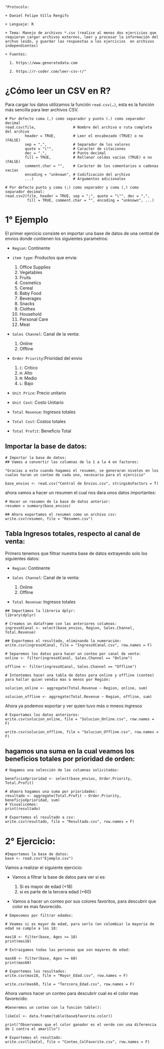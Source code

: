 ```{r}
"Protocolo:

+ Daniel Felipe Villa Rengifo

+ Lenguaje: R

+ Tema: Manejo de archivos *.csv (realice al menos dos ejercicios que requieran cargar archivos externos, leer y procesar la información del archvo leído, y guardar las respuestas a los ejercicios  en archivos independientes)

+ Fuentes:

  1. https://www.generatedata.com
   
  2. https://r-coder.com/leer-csv-r/"
```


# ¿Cómo leer un CSV en R?

Para cargar los datos utilizamos la función `read.csv(…)`, esta es la función más sencilla para leer archivos CSV.

```{r Ejemplo,eval=FALSE}
# Por defecto coma (,) como separador y punto (.) como separador decimal
read.csv(file,                 # Nombre del archivo o ruta completa del archivo
         header = TRUE,        # Leer el encabezado (TRUE) o no (FALSE)
         sep = ",",            # Separador de los valores
         quote = "\"",         # Caracter de citaciones
         dec = ".",            # Punto decimal
         fill = TRUE,          # Rellenar celdas vacías (TRUE) o no (FALSE)
         comment.char = "",    # Carácter de los comentarios o cadenas vacías
         encoding = "unknown", # Codificación del archivo
         ...)                  # Argumentos adicionales

# Por defecto punto y coma (;) como separador y coma (,) como separador decimal:
read.csv2(file, header = TRUE, sep = ";", quote = "\"", dec = ",",
          fill = TRUE, comment.char = "", encoding = "unknown", ...)
```


# 1° Ejemplo

El primer ejercicio consiste en importar una base de datos de una central de envios donde contienen los siguientes parametros:

+ `Region`: Continente

+ `item type`: Productos que envia:
   
   1. Office Supplies
   2. Vegetables
   3. Fruits
   4. Cosmetics
   5. Cereal
   6. Baby Food
   7. Beverages
   8. Snacks
   9. Clothes
   10. Household
   11. Personal Care
   12. Meat

+ `Sales Channel`: Canal de la venta:
   
   1. Online
   2. Offline
   
+ `Order Priority`:Prioridad del envio
   
   1. `C`: Critico
   2. `H`: Alto
   3. `M`: Medio
   4. `L`: Bajo

+ `Unit Price`: Precio unitario

+ `Unit Cost`: Costo Unitario

+ `Total Revenue`: Ingresos totales

+ `Total Cost`: Costos totales

+ `Total Profit`: Beneficio Total

## Importar la base de datos:

```{r}
# Importar la base de datos:
## Vamos a convertir las columnas de la 1 a la 4 en factores:

"Gracias a esto cuando hagamos el resumen, se generaran niveles en los cuales haran un conteo de cada uno, necesario para el ejercicio"

base_envios <- read.csv("Central de Envios.csv", stringsAsFactors = T)
```

ahora vamos a hacer un resumen el cual nos dara unos datos importantes:

```{r}
# Hacer un resumen de la base de datos anterior:
resumen = summary(base_envios)

## Ahora exportamos el resumen como un archivo csv:
write.csv(resumen, file = "Resumen.csv")
```

## Tabla Ingresos totales, respecto al canal de venta:

Primero tenemos que filtrar nuestra base de datos extrayendo solo los siguientes datos:

+ `Region`: Continente

+ `Sales Channel`: Canal de la venta:
   
   1. Online
   2. Offline
   
+ `Total Revenue`: Ingresos totales


```{r}
## Importamos la libreria dplyr:
library(dplyr)

# Creamos un dataframe con las anteriores columnas:
ingresoXCanal <- select(base_envios, Region, Sales.Channel, Total.Revenue)

## Exportemos el resultado, eliminando la numeración:
write.csv(ingresoXCanal, file = "IngresoXCanal.csv", row.names = F)
```

```{r}
# Separemos los datos para hacer un conteo por canal de venta:
online <- filter(ingresoXCanal, Sales.Channel == "Online")

offline <- filter(ingresoXCanal, Sales.Channel == "Offline")

# Intentemos hacer una tabla de datos para online y offline (conteo) para hallar quien vendio mas o menos por Región:

solucion_online <- aggregate(Total.Revenue ~ Region, online, sum)

solucion_offline <- aggregate(Total.Revenue ~ Region, offline, sum)
```

Ahora ya podemos exportar y ver quien tuvo más o mneos ingresos

```{r}
# Exportamos los datos anteriores:
write.csv(solucion_online, file = "Solucion_Online.csv", row.names = F)

write.csv(solucion_offline, file = "Solucion_Offline.csv", row.names = F)
```




## hagamos una suma en la cual veamos los beneficios totales por prioridad de orden:

```{r}
# Hagamos una selección de las columnas solicitadas:

beneficioXprioridad <- select(base_envios, Order.Priority, Total.Profit)

# ahaora hagamos una suma por prioridades:
resultado <- aggregate(Total.Profit ~ Order.Priority, beneficioXprioridad, sum)
# Visualicemos:
print(resultado)

# Exportemos el resultado a csv:
write.csv(resultado, file = "Resultado.csv", row.names = F)
```

# 2° Ejercicio:

```{r}
#Importemos la base de datos:
base <- read.csv("Ejemplo.csv")
```

Vamos a realizar el siguiente ejercicio:

+ Vamos  a filtrar la base de datos para ver si es:
   
   1. Si es mayor de edad (+18)
   2. si es parte de la tercera edad (+60)  
   
   
+ Vamos a hacer un conteo por sus colores favoritos, para descubrir que color es mas favorecido.


```{r}
# Empecemos por filtrar edades:

# Veamos si es mayor de edad, para serlo (en colombia) la mayoria de edad se cumple a los 18:

mas18 <- filter(base, Ages >= 18)
print(mas18)

# Extraigamos todas las personas que son mayores de edad:

mas60 <- filter(base, Ages >= 60)
print(mas60)

# Exportemos los resultados:
write.csv(mas18, file = "Mayor_Edad.csv", row.names = F)

write.csv(mas60, file = "Terccera_Edad.csv", row.names = F)

```

Ahora vamos hacer un conteo para descubrir cual es el color mas favorecido:

```{r}
#Generemos un conteo con la función table():

likeCol <- data.frame(table(base$favorite.color))

print("Observamos que el color ganador es el verde con una diferencia de 1 contra el amarillo")

# Exportemos el resultado:
write.csv(likeCol, file = "Conteo_ColFavorite.csv", row.names = F)
```


